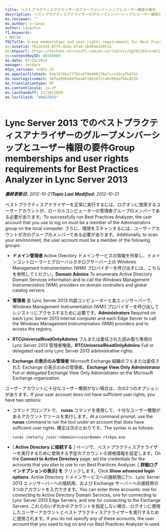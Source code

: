 ```yaml
---
title: ベストプラクティスアナライザーのグループメンバーシップとユーザー権限の要件
description: ベストプラクティスアナライザーのグループメンバーシップとユーザー権限の要件。
ms.reviewer: ''
ms.author: v-lanac
author: lanachin
f1.keywords:
- NOCSH
TOCTitle: Group memberships and user rights requirements for Best Practices Analyzer
ms:assetid: f812e343-8f75-454e-b7a8-1b404e32071a
ms:mtpsurl: https://technet.microsoft.com/en-us/library/Gg591354(v=OCS.15)
ms:contentKeyID: 48185869
ms.date: 07/23/2014
manager: serdars
mtps_version: v=OCS.15
ms.openlocfilehash: 64a7d785a77701c6796488178a7cce10caf54f42
ms.sourcegitcommit: 36fee89bb887bea4f18b19f17a8c69daf5bc423d
ms.translationtype: MT
ms.contentlocale: ja-JP
ms.lasthandoff: 11/26/2020
ms.locfileid: "49427825"
---
```

# <a name="group-memberships-and-user-rights-requirements-for-best-practices-analyzer-in-lync-server-2013"></a><span data-ttu-id="accf4-103">Lync Server 2013 でのベストプラクティスアナライザーのグループメンバーシップとユーザー権限の要件</span><span class="sxs-lookup"><span data-stu-id="accf4-103">Group memberships and user rights requirements for Best Practices Analyzer in Lync Server 2013</span></span>

<div data-xmlns="http://www.w3.org/1999/xhtml">

<div class="topic" data-xmlns="http://www.w3.org/1999/xhtml" data-msxsl="urn:schemas-microsoft-com:xslt" data-cs="https://msdn.microsoft.com/">

<div data-asp="https://msdn2.microsoft.com/asp">



</div>

<div id="mainSection">

<div id="mainBody"><span data-ttu-id="accf4-104">

<span> </span></span><span class="sxs-lookup"><span data-stu-id="accf4-104">

<span> </span></span></span>

<span data-ttu-id="accf4-105">_**最終更新日:** 2012-10-21_</span><span class="sxs-lookup"><span data-stu-id="accf4-105">_**Topic Last Modified:** 2012-10-21_</span></span>

<span data-ttu-id="accf4-106">ベストプラクティスアナライザーを正常に実行するには、ログオンに使用するユーザーアカウントが、ローカルコンピューターの管理者グループのメンバーである必要があります。</span><span class="sxs-lookup"><span data-stu-id="accf4-106">To successfully run Best Practices Analyzer, the user account that you use to log on must be a member of the Administrators group on the local computer.</span></span> <span data-ttu-id="accf4-107">さらに、環境をスキャンするには、ユーザーアカウントが次のグループのメンバーである必要があります。</span><span class="sxs-lookup"><span data-stu-id="accf4-107">Additionally, to scan your environment, the user account must be a member of the following groups:</span></span>

  - <span data-ttu-id="accf4-108">**ドメイン管理者**   Active Directory ドメインサービスの情報を列挙し、ドメインコントローラーとグローバルカタログサーバー上の Windows Management Instrumentation (WMI) プロバイダーを呼び出すには、こちらを参照してください。</span><span class="sxs-lookup"><span data-stu-id="accf4-108">**Domain Admins**   To enumerate Active Directory Domain Services information and to call the Windows Management Instrumentation (WMI) providers on domain controllers and global catalog servers.</span></span>

  - <span data-ttu-id="accf4-109">**管理者**   各 Lync Server 2013 内部コンピューターと各エッジサーバーで、Windows Management Instrumentation (WMI) プロバイダーを呼び出してレジストリにアクセスするために必要です。</span><span class="sxs-lookup"><span data-stu-id="accf4-109">**Administrators**   Required on each Lync Server 2013 internal computer and each Edge Server to call the Windows Management Instrumentation (WMI) providers and to access the registry.</span></span>

  - <span data-ttu-id="accf4-110">**RTCUniversalReadOnlyAdmins**   フルまたは委任された読み取り専用の Lync Server 2013 管理者権限。</span><span class="sxs-lookup"><span data-stu-id="accf4-110">**RTCUniversalReadOnlyAdmins**   Full or delegated read only Lync Server 2013 administrative rights.</span></span>

  - <span data-ttu-id="accf4-111">**Exchange の表示のみ管理者**   Microsoft Exchange 組織のフルまたは委任された Exchange の表示のみの管理者。</span><span class="sxs-lookup"><span data-stu-id="accf4-111">**Exchange View Only Administrator**   Full or delegated Exchange View Only Administrator on the Microsoft Exchange organization.</span></span>

<span data-ttu-id="accf4-112">ユーザーアカウントに十分なユーザー権限がない場合は、次の2つのオプションがあります。</span><span class="sxs-lookup"><span data-stu-id="accf4-112">If your user account does not have sufficient user rights, you have two options:</span></span>

  - <span data-ttu-id="accf4-113">コマンドプロンプトで、 **runas** コマンドを使用して、十分なユーザー権限があるアカウントでツールを実行します。</span><span class="sxs-lookup"><span data-stu-id="accf4-113">At a command prompt, use the **runas** command to run the tool under an account that does have sufficient user rights.</span></span> <span data-ttu-id="accf4-114">構文は次のとおりです。</span><span class="sxs-lookup"><span data-stu-id="accf4-114">The syntax is as follows:</span></span>
    
        runas /netonly /user:<domain>\<userName> rtcbpa.exe

  - <span data-ttu-id="accf4-115">[ **Active Directory に接続する** ] ページで、ベストプラクティスアナライザーを実行するために使用する予定のアカウントの資格情報を設定します。</span><span class="sxs-lookup"><span data-stu-id="accf4-115">On the **Connect to Active Directory** page, set the credentials for the accounts that you plan to use to run Best Practices Analyzer.</span></span> <span data-ttu-id="accf4-116">[ **詳細ログインオプションの表示] を** クリックします。</span><span class="sxs-lookup"><span data-stu-id="accf4-116">Click **Show advanced login options**.</span></span> <span data-ttu-id="accf4-117">Active Directory ドメインサービスへの接続用に1つ、Lync Server 2013 エッジサーバーへの接続用、および Exchange サーバーへの接続用の3つのアカウントを入力できます。</span><span class="sxs-lookup"><span data-stu-id="accf4-117">You can enter three accounts: one for connecting to Active Directory Domain Services, one for connecting to Lync Server 2013 Edge Servers, and one for connecting to the Exchange Servers.</span></span> <span data-ttu-id="accf4-118">これらのいずれかのアカウントを指定しない場合、ログオンに使用したユーザーアカウントとベストプラクティスアナライザーを実行するために使用されます。</span><span class="sxs-lookup"><span data-stu-id="accf4-118">If you do not specify any of these accounts, the user account that you used to log on and run Best Practices Analyzer is used.</span></span>

<span data-ttu-id="accf4-119"></div>

<span> </span>

</div>

</div>

</span><span class="sxs-lookup"><span data-stu-id="accf4-119"></div>

<span> </span>

</div>

</div>

</span></span></div>

